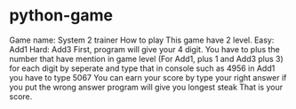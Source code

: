 # python-game


Game name: System 2 trainer
How to play
This game have 2 level.
Easy: Add1
Hard: Add3
First, program will give your 4 digit. 
You have to plus the number that have mention in game level (For Add1, plus 1 and Add3 plus 3)
for each digit by seperate and type that in console such as 4956 in Add1 you have to type 5067 
You can earn your score by type your right answer if you put the wrong answer program will give you longest steak
That is your score.
